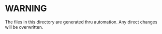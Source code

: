 # WARNING

The files in this directory are generated thru automation.  Any direct changes will be overwritten.
